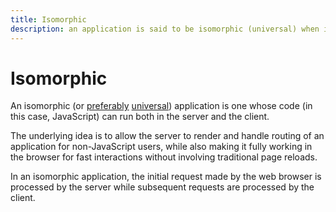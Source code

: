 ```yaml
---
title: Isomorphic
description: an application is said to be isomorphic (universal) when its code can run both in the client and the server
---
```


# Isomorphic

An isomorphic (or [preferably](https://medium.com/@mjackson/universal-javascript-4761051b7ae9) [universal](/_glossary/UNIVERSAL.md)) application is one whose code (in this case, JavaScript) can run both in the server and the client.

The underlying idea is to allow the server to render and handle routing of an application for non-JavaScript users, while also making it fully working in the browser for fast interactions without involving traditional page reloads.

In an isomorphic application, the initial request made by the web browser is processed by the server while subsequent requests are processed by the client.
